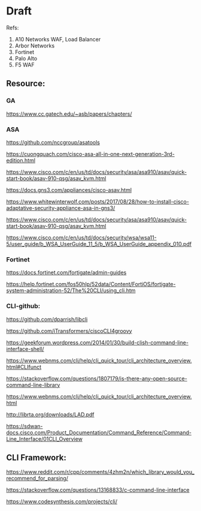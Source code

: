 # Draft
Refs:
1. A10 Networks WAF, Load Balancer
2. Arbor Networks
3. Fortinet
4. Palo Alto
5. F5 WAF

## Resource:
### GA

https://www.cc.gatech.edu/~asb/papers/chapters/

### ASA

https://github.com/nccgroup/asatools

https://cuongquach.com/cisco-asa-all-in-one-next-generation-3rd-edition.html

https://www.cisco.com/c/en/us/td/docs/security/asa/asa910/asav/quick-start-book/asav-910-qsg/asav_kvm.html


https://docs.gns3.com/appliances/cisco-asav.html

https://www.whitewinterwolf.com/posts/2017/08/28/how-to-install-cisco-adaptative-security-appliance-asa-in-gns3/


https://www.cisco.com/c/en/us/td/docs/security/asa/asa910/asav/quick-start-book/asav-910-qsg/asav_kvm.html

https://www.cisco.com/c/en/us/td/docs/security/wsa/wsa11-5/user_guide/b_WSA_UserGuide_11_5/b_WSA_UserGuide_appendix_010.pdf

### Fortinet

https://docs.fortinet.com/fortigate/admin-guides

https://help.fortinet.com/fos50hlp/52data/Content/FortiOS/fortigate-system-administration-52/The%20CLI/using_cli.htm

### CLI-github:

https://github.com/dparrish/libcli

https://github.com/iTransformers/ciscoCLI4groovy

https://geekforum.wordpress.com/2014/01/30/build-clish-command-line-interface-shell/

https://www.webnms.com/cli/help/cli_quick_tour/cli_architecture_overview.html#CLIfunct

https://stackoverflow.com/questions/1807179/is-there-any-open-source-command-line-library



https://www.webnms.com/cli/help/cli_quick_tour/cli_architecture_overview.html


http://librta.org/downloads/LAD.pdf

https://sdwan-docs.cisco.com/Product_Documentation/Command_Reference/Command-Line_Interface/01CLI_Overview

## CLI Framework:

https://www.reddit.com/r/cpp/comments/4zhm2n/which_library_would_you_recommend_for_parsing/

https://stackoverflow.com/questions/13168833/c-command-line-interface

https://www.codesynthesis.com/projects/cli/


